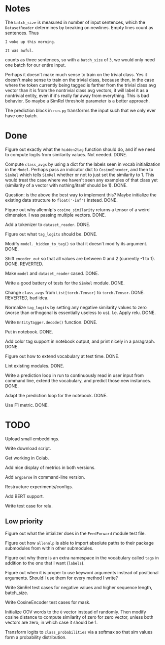 # Notes

The `batch_size` is measured in number of input sentences, which the `DatasetReader` determines by breaking on newlines. Empty lines count as sentences. Thus
```
I woke up this morning.

It was awful.
```
counts as three sentences, so with a `batch_size` of `3`, we would only need one batch for our entire input.

 
Perhaps it doesn't make much sense to train on the trivial class. Yes it doesn't make sense
to train on the trivial class, because then, in the case where the token currently being tagged
is farther from the trivial class avg vector than it is from the nontrivial class avg vectors,
it will label it as a nontrivial entity, even if it's really far away from everything. This is
bad behavior. So maybe a SimRel threshold parameter is a better approach.

The prediction block in `run.py` transforms the input such that we only ever have one batch. 

# Done 

Figure out exactly what the `hidden2tag` function should do, and if we need to compute logits from similarity values. Not needed. DONE.

Compute `class_avgs` by using a dict for the labels seen in vocab initialization in the `Model`. Perhaps pass an indicator dict to `CosineEncoder`, and then to `SimRel` which tells `SimRel` whether or not to just set the similarity to 1. This would treat the case where we haven't seen any examples of that class yet (similarity of a vector with nothing/itself should be 1). DONE. 

Question: is the above the best way to implement this? Maybe initialize the existing data structure to `float('-inf')` instead.  DONE. 

Figure out why allennlp's `cosine_similarity` returns a tensor of a weird dimension. I was passing multiple vectors. DONE. 

Add a tokenizer to `dataset_reader`. DONE.

Figure out what `tag_logits` should be.  DONE. 

Modify `model._hidden_to_tag()` so that it doesn't modify its argument. DONE.

Shift `encoder_out` so that all values are between 0 and 2 (currently -1 to 1). DONE. REVERTED.

Make `model` and `dataset_reader` cased.  DONE. 

Write a good battery of tests for the `SimRel` module. DONE. 

Change `class_avgs` from `List[torch.Tensor]` to `torch.Tensor`. DONE. REVERTED, bad idea.  

Normalize `tag_logits` by setting any negative similarity values to zero (worse than orthogonal is essentially useless to us). I.e. Apply relu. DONE.  

Write `EntityTagger.decode()` function. DONE.  

Put in notebook. DONE. 

Add color tag support in notebook output, and print nicely in a paragraph. DONE.  

Figure out how to extend vocabulary at test time.  DONE. 

Lint existing modules. DONE.

Write a prediction loop in run to continuously read in user input from command line, extend the vocabulary, and predict those new instances.  DONE. 

Adapt the prediction loop for the notebook. DONE. 

Use F1 metric. DONE. 

# TODO

Upload small embeddings. 

Write download script. 

Get working in Colab.

Add nice display of metrics in both versions. 

Add `argparse` in command-line version. 

Restructure experiments/configs. 

Add BERT support. 

Write test case for relu. 

## Low priority  

Figure out what the intializer does in the `FeedForward` module test file. 

Figure out how `allennlp` is able to import absolute paths to their package submodules from within other submodules. 

Figure out why there is an extra namespace in the vocabulary called `tags` in addition to the one that I want (`labels`). 

Figure out when it is proper to use keyword arguments instead of positional arguments. Should I use them for every method I write?
    
Write SimRel test cases for negative values and higher sequence length, batch\_size. 

Write CosineEncoder test cases for mask. 

Initialize OOV words to the `0` vector instead of randomly. Then modify cosine distance to compute similarity of zero for zero vector, unless both vectors are zero, in which case it should be 1. 

Transform logits to `class_probabilities` via a softmax so that sim values form a probability distribution. 
